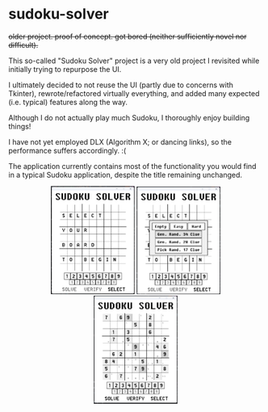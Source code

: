 # sudoku-solver

~~older project. proof of concept. got bored (neither sufficiently novel nor difficult).~~

This so-called "Sudoku Solver" project is a very old project I revisited while initially trying to repurpose the UI.

I ultimately decided to not reuse the UI (partly due to concerns with Tkinter), rewrote/refactored virtually everything, and added many expected (i.e. typical) features along the way.

Although I do not actually play much Sudoku, I thoroughly enjoy building things!

I have not yet employed DLX (Algorithm X; or dancing links), so the performance suffers accordingly. :(

The application currently contains most of the functionality you would find in a typical Sudoku application, despite the title remaining unchanged.

<div align="center">
    <img width="33%" src="https://github.com/scott-sattler/sudoku-solver/blob/58a964767b7cfa62e57f8bbf8a735fd21e658af4/screenshots/readme_image_1.png">
    <img width="33%" src="https://github.com/scott-sattler/sudoku-solver/blob/58a964767b7cfa62e57f8bbf8a735fd21e658af4/screenshots/readme_image_2.png">
    <img width="33%" src="https://github.com/scott-sattler/sudoku-solver/blob/58a964767b7cfa62e57f8bbf8a735fd21e658af4/screenshots/readme_image_3.png">
</div>